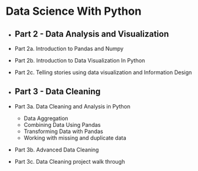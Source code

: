 # Data Science With Python
- ## Part 2 - Data Analysis and Visualization
 - Part 2a. Introduction to Pandas and Numpy
 - Part 2b. Introduction to Data Visualization In Python
 - Part 2c. Telling stories using data visualization and Information Design

- ## Part 3 - Data Cleaning
 - Part 3a. Data Cleaning and Analysis in Python
    - Data Aggregation
    - Combining Data Using Pandas
    - Transforming Data with Pandas
    - Working with missing and duplicate data
 - Part 3b. Advanced Data Cleaning
 - Part 3c. Data Cleaning project walk through
